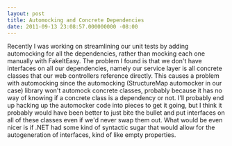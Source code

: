 ```yaml
---
layout: post
title: Automocking and Concrete Dependencies
date: 2011-09-13 23:08:57.000000000 -08:00
---
```

Recently I was working on streamlining our unit tests by adding automocking for all the dependencies, rather than mocking each one manually with FakeItEasy. The problem I found is that we don't have interfaces on all our dependencies, namely our service layer is all concrete classes that our web controllers reference directly. This causes a problem with automocking since the automocking (StructureMap automocker in our case) library won't automock concrete classes, probably because it has no way of knowing if a concrete class is a dependency or not. I'll probably end up hacking up the automocker code into pieces to get it going, but I think it probably would have been better to just bite the bullet and put interfaces on all of these classes even if we'd never swap them out. What would be even nicer is if .NET had some kind of syntactic sugar that would allow for the autogeneration of interfaces, kind of like empty properties.
